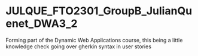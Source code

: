 # JULQUE_FTO2301_GroupB_JulianQuenet_DWA3_2
Forming part of the Dynamic Web Applications course, this being a little knowledge check going over gherkin syntax in user stories 
